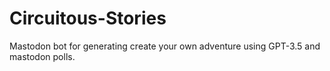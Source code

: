 # Circuitous-Stories
Mastodon bot for generating create your own adventure using GPT-3.5 and mastodon polls.
